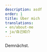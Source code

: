 ```yaml
---
description: asdf
order: 1
title: Über mich
translations:
- en/about-me
- ja/自己紹介
---
```


Demnächst.
